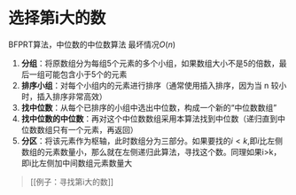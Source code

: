# 选择第i大的数
BFPRT算法，中位数的中位数算法
最坏情况$O(n)$
1. **分组**：将原数组分为每组5个元素的多个小组，如果数组大小不是5的倍数，最后一组可能包含小于5个的元素
2. **排序小组**：对每个小组内的元素进行排序（通常使用插入排序，因为当 n 较小时，插入排序非常高效）
3. **找中位数**：从每个已排序的小组中选出中位数，构成一个新的“中位数数组”
4. **找中位数的中位数**：再对这个中位数数组采用本算法找到中位数（递归直到中位数数组只有一个元素，再返回）
5. **分区**：将该元素作为枢轴，此时数组分为三部分。如果要找的$i<k$,即$i$比左侧数组的元素数量小，那么就在左侧递归此算法，寻找这个数。同理如果i>k，即i比左侧加中间数组元素数量大
> [[例子：寻找第i大的数]]

